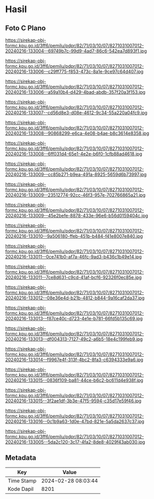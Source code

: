 # Hasil

## Foto C Plano

https://sirekap-obj-formc.kpu.go.id/3ff6/pemilu/pdpr/82/71/03/10/07/8271031007012-20240216-133004--69749b7c-99d9-4ad7-86c6-542ea7d893f1.jpg

https://sirekap-obj-formc.kpu.go.id/3ff6/pemilu/pdpr/82/71/03/10/07/8271031007012-20240216-133006--c29ff775-f853-473c-8a1e-9ce97c64d407.jpg

https://sirekap-obj-formc.kpu.go.id/3ff6/pemilu/pdpr/82/71/03/10/07/8271031007012-20240216-133006--a59a10b4-d429-4bad-abdb-357f20a3f153.jpg

https://sirekap-obj-formc.kpu.go.id/3ff6/pemilu/pdpr/82/71/03/10/07/8271031007012-20240216-133007--cd56d8e3-d08e-4612-9c34-55a220a04fc9.jpg

https://sirekap-obj-formc.kpu.go.id/3ff6/pemilu/pdpr/82/71/03/10/07/8271031007012-20240216-133008--90868299-e6ca-4e08-b4ae-b8c3614e8358.jpg

https://sirekap-obj-formc.kpu.go.id/3ff6/pemilu/pdpr/82/71/03/10/07/8271031007012-20240216-133008--6ff031d4-65e1-4e2e-b6f0-1cfb88ad4618.jpg

https://sirekap-obj-formc.kpu.go.id/3ff6/pemilu/pdpr/82/71/03/10/07/8271031007012-20240216-133009--cc85b271-b9ea-491a-8925-5659d6b73997.jpg

https://sirekap-obj-formc.kpu.go.id/3ff6/pemilu/pdpr/82/71/03/10/07/8271031007012-20240216-133009--23512774-92cc-46f3-957e-702766865a21.jpg

https://sirekap-obj-formc.kpu.go.id/3ff6/pemilu/pdpr/82/71/03/10/07/8271031007012-20240216-133009--45e2befe-8878-433e-96e6-b56d0159404c.jpg

https://sirekap-obj-formc.kpu.go.id/3ff6/pemilu/pdpr/82/71/03/10/07/8271031007012-20240216-133010--9a506180-ffeb-451b-b484-f41e8007e840.jpg

https://sirekap-obj-formc.kpu.go.id/3ff6/pemilu/pdpr/82/71/03/10/07/8271031007012-20240216-133011--0ce741b0-af7a-46fc-9ad3-b436c1b49e14.jpg

https://sirekap-obj-formc.kpu.go.id/3ff6/pemilu/pdpr/82/71/03/10/07/8271031007012-20240216-133011--7ce8d631-c9cd-41af-bcf6-92326f0ec85e.jpg

https://sirekap-obj-formc.kpu.go.id/3ff6/pemilu/pdpr/82/71/03/10/07/8271031007012-20240216-133012--08e36e4d-b21b-4812-b844-9a16caf2da37.jpg

https://sirekap-obj-formc.kpu.go.id/3ff6/pemilu/pdpr/82/71/03/10/07/8271031007012-20240216-133013--f87ce40c-d723-4e1e-b781-66fd5b135c69.jpg

https://sirekap-obj-formc.kpu.go.id/3ff6/pemilu/pdpr/82/71/03/10/07/8271031007012-20240216-133013--df004313-7127-49c2-a6b5-18e4c199feb9.jpg

https://sirekap-obj-formc.kpu.go.id/3ff6/pemilu/pdpr/82/71/03/10/07/8271031007012-20240216-133014--f9967e4f-313f-4bc2-8fa3-c6394333e9a6.jpg

https://sirekap-obj-formc.kpu.go.id/3ff6/pemilu/pdpr/82/71/03/10/07/8271031007012-20240216-133015--0836f109-ba81-44ce-b6c2-bc611d4e938f.jpg

https://sirekap-obj-formc.kpu.go.id/3ff6/pemilu/pdpr/82/71/03/10/07/8271031007012-20240216-133015--3f2ae1df-3b3e-47f5-9594-c35d17e59f46.jpg

https://sirekap-obj-formc.kpu.go.id/3ff6/pemilu/pdpr/82/71/03/10/07/8271031007012-20240216-133016--0c1b9a63-1d0e-47bd-821e-5a5da2637c37.jpg

https://sirekap-obj-formc.kpu.go.id/3ff6/pemilu/pdpr/82/71/03/10/07/8271031007012-20240216-133005--5da2c120-3c17-4fa2-8de8-4029f43ab030.jpg


## Metadata

| Key        | Value               |
| ---------- | ------------------- |
| Time Stamp | 2024-02-28 08:03:44 |
| Kode Dapil | 8201                |



